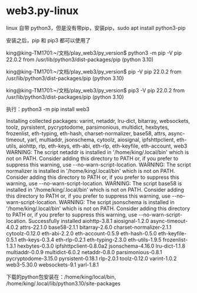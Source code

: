 # web3.py-linux


linux 自带 python3，但是没有带pip，安装pip，sudo apt install python3-pip

安装之后，pip 和 pip3 都可以使用了

king@king-TM1701:~/文档/play_web3/py_version$ python3 -m pip -V
pip 22.0.2 from /usr/lib/python3/dist-packages/pip (python 3.10)

king@king-TM1701:~/文档/play_web3/py_version$ pip -V
pip 22.0.2 from /usr/lib/python3/dist-packages/pip (python 3.10)

king@king-TM1701:~/文档/play_web3/py_version$ pip3 -V
pip 22.0.2 from /usr/lib/python3/dist-packages/pip (python 3.10)

执行：python3 -m pip install web3


Installing collected packages: varint, netaddr, lru-dict, bitarray, websockets, toolz, pyrsistent, pycryptodome, parsimonious, multidict, hexbytes, frozenlist, eth-typing, eth-hash, charset-normalizer, base58, attrs, async-timeout, yarl, multiaddr, jsonschema, cytoolz, aiosignal, ipfshttpclient, eth-utils, aiohttp, rlp, eth-keys, eth-abi, eth-rlp, eth-keyfile, eth-account, web3
  WARNING: The script netaddr is installed in '/home/king/.local/bin' which is not on PATH.
  Consider adding this directory to PATH or, if you prefer to suppress this warning, use --no-warn-script-location.
  WARNING: The script normalizer is installed in '/home/king/.local/bin' which is not on PATH.
  Consider adding this directory to PATH or, if you prefer to suppress this warning, use --no-warn-script-location.
  WARNING: The script base58 is installed in '/home/king/.local/bin' which is not on PATH.
  Consider adding this directory to PATH or, if you prefer to suppress this warning, use --no-warn-script-location.
  WARNING: The script jsonschema is installed in '/home/king/.local/bin' which is not on PATH.
  Consider adding this directory to PATH or, if you prefer to suppress this warning, use --no-warn-script-location.
Successfully installed aiohttp-3.8.1 aiosignal-1.2.0 async-timeout-4.0.2 attrs-22.1.0 base58-2.1.1 bitarray-2.6.0 charset-normalizer-2.1.1 cytoolz-0.12.0 eth-abi-2.2.0 eth-account-0.5.9 eth-hash-0.5.0 eth-keyfile-0.5.1 eth-keys-0.3.4 eth-rlp-0.2.1 eth-typing-2.3.0 eth-utils-1.9.5 frozenlist-1.3.1 hexbytes-0.3.0 ipfshttpclient-0.8.0a2 jsonschema-4.16.0 lru-dict-1.1.8 multiaddr-0.0.9 multidict-6.0.2 netaddr-0.8.0 parsimonious-0.8.1 pycryptodome-3.15.0 pyrsistent-0.18.1 rlp-2.0.1 toolz-0.12.0 varint-1.0.2 web3-5.30.0 websockets-9.1 yarl-1.8.1

下载的python包安装在：/home/king/local/bin, /home/king/.local/lib/python3.10/site-packages

